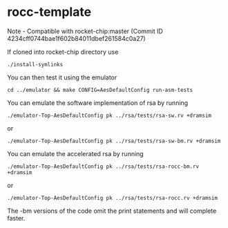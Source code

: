 rocc-template
=============
Note - Compatible with rocket-chip:master (Commit ID 4234cff0744bae1f602b84011dbef261584c0a27)

If cloned into rocket-chip directory use

    ./install-symlinks

You can then test it using the emulator

    cd ../emulator && make CONFIG=AesDefaultConfig run-asm-tests

You can emulate the software implementation of rsa by running

    ./emulator-Top-AesDefaultConfig pk ../rsa/tests/rsa-sw.rv +dramsim

or

    ./emulator-Top-AesDefaultConfig pk ../rsa/tests/rsa-sw-bm.rv +dramsim

You can emulate the accelerated rsa by running

    ./emulator-Top-AesDefaultConfig pk ../rsa/tests/rsa-rocc-bm.rv +dramsim

or 

    ./emulator-Top-AesDefaultConfig pk ../rsa/tests/rsa-rocc.rv +dramsim

The -bm versions of the code omit the print statements and will complete faster.
